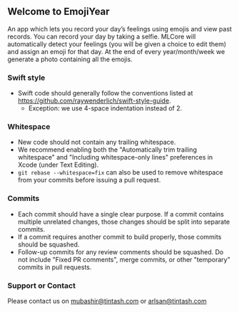 ## Welcome to EmojiYear

An app which lets you record your day’s feelings using emojis and view past records. You can record your day by taking a selfie. MLCore will automatically detect your feelings (you will be given a choice to edit them) and assign an emoji for that day. At the end of every year/month/week we generate a photo containing all the emojis.

### Swift style
* Swift code should generally follow the conventions listed at https://github.com/raywenderlich/swift-style-guide.
  * Exception: we use 4-space indentation instead of 2.

### Whitespace
* New code should not contain any trailing whitespace.
* We recommend enabling both the "Automatically trim trailing whitespace" and "Including whitespace-only lines" preferences in Xcode (under Text Editing).
* <code>git rebase --whitespace=fix</code> can also be used to remove whitespace from your commits before issuing a pull request.

### Commits
* Each commit should have a single clear purpose. If a commit contains multiple unrelated changes, those changes should be split into separate commits.
* If a commit requires another commit to build properly, those commits should be squashed.
* Follow-up commits for any review comments should be squashed. Do not include "Fixed PR comments", merge commits, or other "temporary" commits in pull requests.


### Support or Contact

Please contact us on mubashir@tintash.com or arlsan@tintash.com
